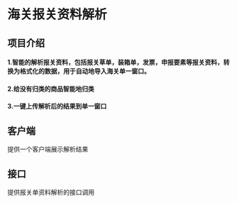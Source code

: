 # 海关报关资料解析
## 项目介绍
#### 1.智能的解析报关资料，包括报关草单，装箱单，发票，申报要素等报关资料，转换为格式化的数据，用于自动地导入海关单一窗口。
#### 2.给没有归类的商品智能地归类
#### 3.一键上传解析后的结果到单一窗口

## 客户端
提供一个客户端展示解析结果

## 接口
提供报关单资料解析的接口调用


